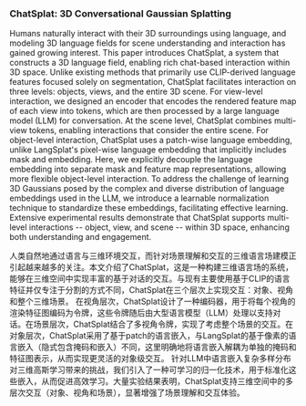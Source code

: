 ### ChatSplat: 3D Conversational Gaussian Splatting

Humans naturally interact with their 3D surroundings using language, and modeling 3D language fields for scene understanding and interaction has gained growing interest. This paper introduces ChatSplat, a system that constructs a 3D language field, enabling rich chat-based interaction within 3D space. Unlike existing methods that primarily use CLIP-derived language features focused solely on segmentation, ChatSplat facilitates interaction on three levels: objects, views, and the entire 3D scene. For view-level interaction, we designed an encoder that encodes the rendered feature map of each view into tokens, which are then processed by a large language model (LLM) for conversation. At the scene level, ChatSplat combines multi-view tokens, enabling interactions that consider the entire scene. For object-level interaction, ChatSplat uses a patch-wise language embedding, unlike LangSplat's pixel-wise language embedding that implicitly includes mask and embedding. Here, we explicitly decouple the language embedding into separate mask and feature map representations, allowing more flexible object-level interaction. To address the challenge of learning 3D Gaussians posed by the complex and diverse distribution of language embeddings used in the LLM, we introduce a learnable normalization technique to standardize these embeddings, facilitating effective learning. Extensive experimental results demonstrate that ChatSplat supports multi-level interactions -- object, view, and scene -- within 3D space, enhancing both understanding and engagement.

人类自然地通过语言与三维环境交互，而针对场景理解和交互的三维语言场建模正引起越来越多的关注。本文介绍了ChatSplat，这是一种构建三维语言场的系统，能够在三维空间中实现丰富的基于对话的交互。与现有主要使用基于CLIP的语言特征并仅专注于分割的方式不同，ChatSplat在三个层次上实现交互：对象、视角和整个三维场景。
在视角层次，ChatSplat设计了一种编码器，用于将每个视角的渲染特征图编码为令牌，这些令牌随后由大型语言模型（LLM）处理以支持对话。在场景层次，ChatSplat结合了多视角令牌，实现了考虑整个场景的交互。在对象层次，ChatSplat采用了基于patch的语言嵌入，与LangSplat的基于像素的语言嵌入（隐式包含掩码和嵌入）不同，这里明确地将语言嵌入解耦为单独的掩码和特征图表示，从而实现更灵活的对象级交互。
针对LLM中语言嵌入复杂多样分布对三维高斯学习带来的挑战，我们引入了一种可学习的归一化技术，用于标准化这些嵌入，从而促进高效学习。大量实验结果表明，ChatSplat支持三维空间中的多层次交互（对象、视角和场景），显著增强了场景理解和交互体验。
